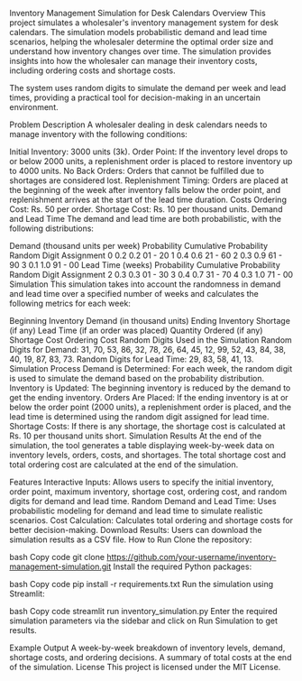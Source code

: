 Inventory Management Simulation for Desk Calendars
Overview
This project simulates a wholesaler's inventory management system for desk calendars. The simulation models probabilistic demand and lead time scenarios, helping the wholesaler determine the optimal order size and understand how inventory changes over time. The simulation provides insights into how the wholesaler can manage their inventory costs, including ordering costs and shortage costs.

The system uses random digits to simulate the demand per week and lead times, providing a practical tool for decision-making in an uncertain environment.

Problem Description
A wholesaler dealing in desk calendars needs to manage inventory with the following conditions:

Initial Inventory: 3000 units (3k).
Order Point: If the inventory level drops to or below 2000 units, a replenishment order is placed to restore inventory up to 4000 units.
No Back Orders: Orders that cannot be fulfilled due to shortages are considered lost.
Replenishment Timing: Orders are placed at the beginning of the week after inventory falls below the order point, and replenishment arrives at the start of the lead time duration.
Costs
Ordering Cost: Rs. 50 per order.
Shortage Cost: Rs. 10 per thousand units.
Demand and Lead Time
The demand and lead time are both probabilistic, with the following distributions:

Demand (thousand units per week)	Probability	Cumulative Probability	Random Digit Assignment
0	0.2	0.2	01 - 20
1	0.4	0.6	21 - 60
2	0.3	0.9	61 - 90
3	0.1	1.0	91 - 00
Lead Time (weeks)	Probability	Cumulative Probability	Random Digit Assignment
2	0.3	0.3	01 - 30
3	0.4	0.7	31 - 70
4	0.3	1.0	71 - 00
Simulation
This simulation takes into account the randomness in demand and lead time over a specified number of weeks and calculates the following metrics for each week:

Beginning Inventory
Demand (in thousand units)
Ending Inventory
Shortage (if any)
Lead Time (if an order was placed)
Quantity Ordered (if any)
Shortage Cost
Ordering Cost
Random Digits Used in the Simulation
Random Digits for Demand: 31, 70, 53, 86, 32, 78, 26, 64, 45, 12, 99, 52, 43, 84, 38, 40, 19, 87, 83, 73.
Random Digits for Lead Time: 29, 83, 58, 41, 13.
Simulation Process
Demand is Determined: For each week, the random digit is used to simulate the demand based on the probability distribution.
Inventory is Updated: The beginning inventory is reduced by the demand to get the ending inventory.
Orders Are Placed: If the ending inventory is at or below the order point (2000 units), a replenishment order is placed, and the lead time is determined using the random digit assigned for lead time.
Shortage Costs: If there is any shortage, the shortage cost is calculated at Rs. 10 per thousand units short.
Simulation Results
At the end of the simulation, the tool generates a table displaying week-by-week data on inventory levels, orders, costs, and shortages. The total shortage cost and total ordering cost are calculated at the end of the simulation.

Features
Interactive Inputs: Allows users to specify the initial inventory, order point, maximum inventory, shortage cost, ordering cost, and random digits for demand and lead time.
Random Demand and Lead Time: Uses probabilistic modeling for demand and lead time to simulate realistic scenarios.
Cost Calculation: Calculates total ordering and shortage costs for better decision-making.
Download Results: Users can download the simulation results as a CSV file.
How to Run
Clone the repository:

bash
Copy code
git clone https://github.com/your-username/inventory-management-simulation.git
Install the required Python packages:

bash
Copy code
pip install -r requirements.txt
Run the simulation using Streamlit:

bash
Copy code
streamlit run inventory_simulation.py
Enter the required simulation parameters via the sidebar and click on Run Simulation to get results.

Example Output
A week-by-week breakdown of inventory levels, demand, shortage costs, and ordering decisions.
A summary of total costs at the end of the simulation.
License
This project is licensed under the MIT License.
